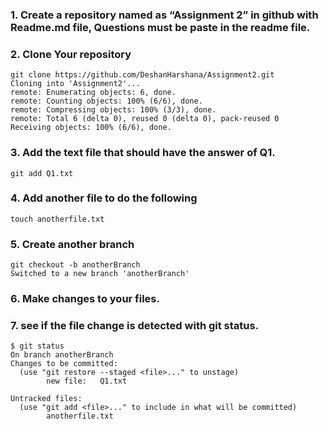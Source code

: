 ### 1. Create a repository named as “Assignment 2” in github with Readme.md file, Questions must be paste in the readme file.

### 2. Clone Your repository 
    git clone https://github.com/DeshanHarshana/Assignment2.git
    Cloning into 'Assignment2'...
    remote: Enumerating objects: 6, done.
    remote: Counting objects: 100% (6/6), done.
    remote: Compressing objects: 100% (3/3), done.
    remote: Total 6 (delta 0), reused 0 (delta 0), pack-reused 0
    Receiving objects: 100% (6/6), done.
    
 ### 3. Add the text file that should have the answer of Q1.
    git add Q1.txt
         
 ### 4. Add another file to do the following
    touch anotherfile.txt
         
 ### 5. Create another branch
    git checkout -b anotherBranch
    Switched to a new branch 'anotherBranch'
    
### 6. Make changes to your files.
### 7. see if the file change is detected with git status.

    $ git status
    On branch anotherBranch
    Changes to be committed:
      (use "git restore --staged <file>..." to unstage)
            new file:   Q1.txt

    Untracked files:
      (use "git add <file>..." to include in what will be committed)
            anotherfile.txt


